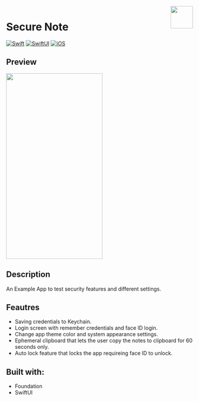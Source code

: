<!-- HEADER -->
<img src="./Preview/app-icon.png" width="60" align="right"/>
<h1> Secure Note </h1>

[![Swift](https://img.shields.io/badge/Swift-5.0-orange.svg?longCache=true&style=flat&logo=swift)][Swift]
[![SwiftUI](https://img.shields.io/badge/SwiftUI-3.0-blue.svg?longCache=true&style=flat&logo=swift&logoColor=blue)][SwiftUI]
[![iOS](https://img.shields.io/badge/iOS-16.0+-lightgrey.svg?longCache=true&?style=flat&logo=apple)][iOS]





<!-- BODY -->

## Preview

<p align="left">
	<img src="./Preview/iphone-preview.gif" width="260" height="500"/>
</p>


## Description
An Example App to test security features and different settings.

## Feautres

- Saving credentials to Keychain.
- Login screen with remember credentials and face ID login.
- Change app theme color and system appearance settings.
- Ephemeral clipboard that lets the user copy the notes to clipboard for 60 seconds only.
- Auto lock feature that locks the app requireing face ID to unlock.

## Built with:
- Foundation
- SwiftUI




<!-- FOOTER -->
<!-- Permanent links -->
[Swift]: https://www.swift.org
[SwiftUI]: https://developer.apple.com/documentation/swiftui/
[iOS]: https://developer.apple.com/ios/
